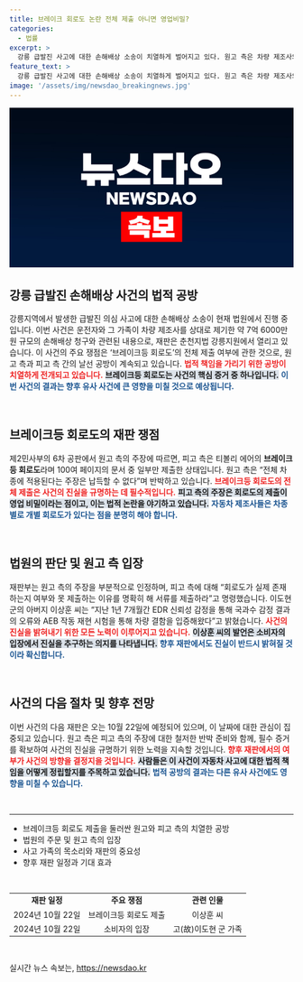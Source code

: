 ```yaml
---
title: 브레이크 회로도 논란 전체 제출 아니면 영업비밀?
categories:
  - 법률
excerpt: >
  강릉 급발진 사고에 대한 손해배상 소송이 치열하게 벌어지고 있다. 원고 측은 차량 제조사의 불완전한 회로도 제출을 문제 삼으며 진실 규명을 위한 법적 공방을 지속하고 있다. 10월 22일, 재판의 향방이 결정될 예정!
feature_text: >
  강릉 급발진 사고에 대한 손해배상 소송이 치열하게 벌어지고 있다. 원고 측은 차량 제조사의 불완전한 회로도 제출을 문제 삼으며 진실 규명을 위한 법적 공방을 지속하고 있다. 10월 22일, 재판의 향방이 결정될 예정!
image: '/assets/img/newsdao_breakingnews.jpg'
---
```


<p><img src="/assets/img/newsdao_breakingnews.jpg" alt="koreaapp 속보" /></p>

<h2 data-ke-size="size26">강릉 급발진 손해배상 사건의 법적 공방</h2>

<p data-ke-size="size16">강릉지역에서 발생한 급발진 의심 사고에 대한 손해배상 소송이 현재 법원에서 진행 중입니다. 이번 사건은 운전자와 그 가족이 차량 제조사를 상대로 제기한 약 7억 6000만원 규모의 손해배상 청구와 관련된 내용으로, 재판은 춘천지법 강릉지원에서 열리고 있습니다. 이 사건의 주요 쟁점은 ‘브레이크등 회로도’의 전체 제출 여부에 관한 것으로, 원고 측과 피고 측 간의 날선 공방이 계속되고 있습니다. <b><span style="color: #ee2323;">법적 책임을 가리기 위한 공방이 치열하게 전개되고 있습니다.</span></b> <b><span style="background-color: #21538527;">브레이크등 회로도는 사건의 핵심 증거 중 하나입니다.</span></b> <b><span style="color: #1a5490;">이번 사건의 결과는 향후 유사 사건에 큰 영향을 미칠 것으로 예상됩니다.</span></b></p>

<p data-ke-size="size16">&nbsp;</p>

<h2 data-ke-size="size26">브레이크등 회로도의 재판 쟁점</h2>

<p data-ke-size="size16">제2민사부의 6차 공판에서 원고 측의 주장에 따르면, 피고 측은 티볼리 에어의 <b>브레이크등 회로도</b>라며 100여 페이지의 문서 중 일부만 제출한 상태입니다. 원고 측은 “전체 차종에 적용된다는 주장은 납득할 수 없다”며 반박하고 있습니다. <b><span style="color: #ee2323;">브레이크등 회로도의 전체 제출은 사건의 진실을 규명하는 데 필수적입니다.</span></b> <b><span style="background-color: #21538527;">피고 측의 주장은 회로도의 제출이 영업 비밀이라는 점이고, 이는 법적 논란을 야기하고 있습니다.</span></b> <b><span style="color: #1a5490;">자동차 제조사들은 차종별로 개별 회로도가 있다는 점을 분명히 해야 합니다.</span></b></p>

<p data-ke-size="size16">&nbsp;</p>

<h2 data-ke-size="size26">법원의 판단 및 원고 측 입장</h2>

<p data-ke-size="size16">재판부는 원고 측의 주장을 부분적으로 인정하며, 피고 측에 대해 “회로도가 실제 존재하는지 여부와 못 제출하는 이유를 명확히 해 서류를 제출하라”고 명령했습니다. 이도현 군의 아버지 이상훈 씨는 “지난 1년 7개월간 EDR 신뢰성 감정을 통해 국과수 감정 결과의 오류와 AEB 작동 재현 시험을 통해 차량 결함을 입증해왔다”고 밝혔습니다. <b><span style="color: #ee2323;">사건의 진실을 밝혀내기 위한 모든 노력이 이루어지고 있습니다.</span></b> <b><span style="background-color: #21538527;">이상훈 씨의 발언은 소비자의 입장에서 진실을 추구하는 의지를 나타냅니다.</span></b> <b><span style="color: #1a5490;">향후 재판에서도 진실이 반드시 밝혀질 것이라 확신합니다.</span></b></p>

<p data-ke-size="size16">&nbsp;</p>

<h2 data-ke-size="size26">사건의 다음 절차 및 향후 전망</h2>

<p data-ke-size="size16">이번 사건의 다음 재판은 오는 10월 22일에 예정되어 있으며, 이 날짜에 대한 관심이 집중되고 있습니다. 원고 측은 피고 측의 주장에 대한 철저한 반박 준비와 함께, 필수 증거를 확보하여 사건의 진실을 규명하기 위한 노력을 지속할 것입니다. <b><span style="color: #ee2323;">향후 재판에서의 여부가 사건의 방향을 결정지을 것입니다.</span></b> <b><span style="background-color: #21538527;">사람들은 이 사건이 자동차 사고에 대한 법적 책임을 어떻게 정립할지를 주목하고 있습니다.</span></b> <b><span style="color: #1a5490;">법적 공방의 결과는 다른 유사 사건에도 영향을 미칠 수 있습니다.</span></b></p>

<p data-ke-size="size16">&nbsp;</p>

<hr />

<ul>
    <li>브레이크등 회로도 제출을 둘러싼 원고와 피고 측의 치열한 공방</li>
    <li>법원의 주문 및 원고 측의 입장</li>
    <li>사고 가족의 목소리와 재판의 중요성</li>
    <li>향후 재판 일정과 기대 효과</li>
</ul>

<p data-ke-size="size16">&nbsp;</p>

<table>
    <tr>
        <td style="text-align: center; height: 17px;"><b>재판 일정</b></td>
        <td style="text-align: center; height: 17px;"><b>주요 쟁점</b></td>
        <td style="text-align: center; height: 17px;"><b>관련 인물</b></td>
    </tr>
    <tr>
        <td style="text-align: center; height: 17px;">2024년 10월 22일</td>
        <td style="text-align: center; height: 17px;">브레이크등 회로도 제출</td>
        <td style="text-align: center; height: 17px;">이상훈 씨</td>
    </tr>
    <tr>
        <td style="text-align: center; height: 17px;">2024년 10월 22일</td>
        <td style="text-align: center; height: 17px;">소비자의 입장</td>
        <td style="text-align: center; height: 17px;">고(故)이도현 군 가족</td>
    </tr>
</table>

<p data-ke-size="size16">&nbsp;</p>
실시간 뉴스 속보는, <a href="https://newsdao.kr" rel="dofollow">https://newsdao.kr</a>


